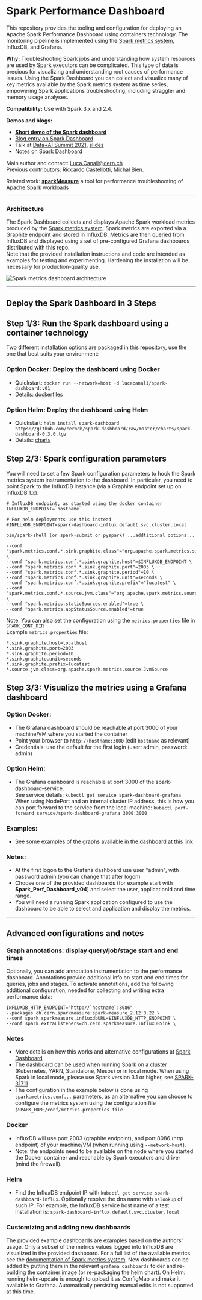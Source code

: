 # Spark Performance Dashboard

This repository provides the tooling and configuration for deploying an Apache Spark Performance Dashboard using containers technology.
The monitoring pipeline is implemented using the [Spark metrics system](https://spark.apache.org/docs/latest/monitoring.html#metrics),
InfluxDB, and Grafana.

**Why:** Troubleshooting Spark jobs and understanding how system resources are used by Spark executors can be complicated.
This type of data is precious for visualizing and understanding root causes of performance issues.
Using the Spark Dashboard you can collect and visualize many of key metrics available by the Spark metrics system
as time series, empowering Spark applications troubleshooting, including straggler and memory usage analyses.

**Compatibility:** Use with Spark 3.x and 2.4. 

**Demos and blogs:**
  - **[Short demo of the Spark dashboard](https://canali.web.cern.ch/docs/Spark_Dashboard_Demo.mp4)**
  - [Blog entry on Spark Dashboard](https://db-blog.web.cern.ch/blog/luca-canali/2019-02-performance-dashboard-apache-spark)
  - Talk at [Data+AI Summit 2021](https://databricks.com/session_na21/monitor-apache-spark-3-on-kubernetes-using-metrics-and-plugins), [slides](http://canali.web.cern.ch/docs/Monitor_Spark3_on_Kubernetes_DataAI2021_LucaCanali.pdf)
  - Notes on [Spark Dashboard](https://github.com/LucaCanali/Miscellaneous/tree/master/Spark_Dashboard)

Main author and contact: Luca.Canali@cern.ch  
Previous contributors: Riccardo Castellotti, Michal Bien.  

Related work: **[sparkMeasure](https://github.com/LucaCanali/sparkMeasure)** a tool for 
performance troubleshooting of Apache Spark workloads

---
### Architecture
The Spark Dashboard collects and displays Apache Spark workload metrics produced by
the [Spark metrics system](https://spark.apache.org/docs/latest/monitoring.html#metrics).
Spark metrics are exported via a Graphite endpoint and stored in InfluxDB.
Metrics are then queried from InfluxDB and displayed using a set of pre-configured Grafana dashboards distributed with this repo.   
Note that the provided installation instructions and code are intended as examples for testing and experimenting.
Hardening the installation will be necessary for production-quality use.

![Spark metrics dashboard architecture](https://raw.githubusercontent.com/LucaCanali/Miscellaneous/master/Spark_Dashboard/images/Spark_metrics_dashboard_arch.PNG "Spark metrics dashboard architecture")

---
## Deploy the Spark Dashboard in 3 Steps

## Step 1/3: Run the Spark dashboard using a container technology

Two different installation options are packaged in this repository, use the one that best suits your environment:

### Option Docker: Deploy the dashboard using Docker
 - Quickstart: `docker run --network=host -d lucacanali/spark-dashboard:v01`
 - Details: [dockerfiles](dockerfiles)

### Option Helm: Deploy the dashboard using Helm
 - Quickstart: `helm install spark-dashboard https://github.com/cerndb/spark-dashboard/raw/master/charts/spark-dashboard-0.3.0.tgz`
 - Details: [charts](charts)


## Step 2/3: Spark configuration parameters

You will need to set a few Spark configuration parameters to hook the Spark metrics system instrumentation
to the dashboard.
In particular, you need to point Spark to the InfluxDB instance (via a Graphite endpoint set up on InfluxDB 1.x).  

```
# InfluxDB endpoint, as started using the docker container
INFLUXDB_ENDPOINT=`hostname`

# For helm deployments use this instead
#INFLUXDB_ENDPOINT=spark-dashboard-influx.default.svc.cluster.local

bin/spark-shell (or spark-submit or pyspark) ...addtitional options...

--conf "spark.metrics.conf.*.sink.graphite.class"="org.apache.spark.metrics.sink.GraphiteSink" \
--conf "spark.metrics.conf.*.sink.graphite.host"=$INFLUXDB_ENDPOINT \
--conf "spark.metrics.conf.*.sink.graphite.port"=2003 \
--conf "spark.metrics.conf.*.sink.graphite.period"=10 \
--conf "spark.metrics.conf.*.sink.graphite.unit"=seconds \
--conf "spark.metrics.conf.*.sink.graphite.prefix"="lucatest" \
--conf "spark.metrics.conf.*.source.jvm.class"="org.apache.spark.metrics.source.JvmSource" \
--conf "spark.metrics.staticSources.enabled"=true \
--conf "spark.metrics.appStatusSource.enabled"=true
```

Note: You can also set the configuration using the `metrics.properties` file in `SPARK_CONF_DIR`  
Example `metrics.properties` file:
  ```
  *.sink.graphite.host=localhost
  *.sink.graphite.port=2003
  *.sink.graphite.period=10
  *.sink.graphite.unit=seconds
  *.sink.graphite.prefix=lucatest
  *.source.jvm.class=org.apache.spark.metrics.source.JvmSource
  ```


## Step 3/3: Visualize the metrics using a Grafana dashboard

### Option Docker:
 - The Grafana dashboard should be reachable at port 3000 of your machine/VM where you started the container
 - Point your browser to `http://hostname:3000` (edit `hostname` as relevant)
 - Credentials: use the default for the first login (user: admin, password: admin)

### Option Helm:
 - The Grafana dashboard is reachable at port 3000 of the spark-dashboard-service.  
   See service details: `kubectl get service spark-dashboard-grafana`  
   When using NodePort and an internal cluster IP address, this is how you can port forward to the service from
   the local machine: `kubectl port-forward service/spark-dashboard-grafana 3000:3000`

### Examples:
- See some [examples of the graphs available in the dashboard at this link](https://github.com/LucaCanali/Miscellaneous/tree/master/Spark_Dashboard#example-graphs)

### Notes:
- At the first logon to the Grafana dashboard use user "admin", with password admin (you can change that after logon)
- Choose one of the provided dashboards (for example start with **Spark_Perf_Dashboard_v04**) and select the user,
  applicationId and time range.
- You will need a running Spark application configured to use the dashboard to be able to select and application
  and display the metrics.

---
## Advanced configurations and notes

### Graph annotations: display query/job/stage start and end times  
Optionally, you can add annotation instrumentation to the performance dashboard.
Annotations provide additional info on start and end times for queries, jobs and stages.
To activate annotations, add the following additional configuration, needed for collecting and writing extra performance data:
```
INFLUXDB_HTTP_ENDPOINT="http://`hostname`:8086"
--packages ch.cern.sparkmeasure:spark-measure_2.12:0.22 \
--conf spark.sparkmeasure.influxdbURL=$INFLUXDB_HTTP_ENDPOINT \
--conf spark.extraListeners=ch.cern.sparkmeasure.InfluxDBSink \
```

### Notes
- More details on how this works and alternative configurations at [Spark Dashboard](https://github.com/LucaCanali/Miscellaneous/tree/master/Spark_Dashboard)
- The dashboard can be used when running Spark on a cluster (Kubernetes, YARN, Standalone, Mesos) or in local mode.
  When using Spark in local mode, please use Spark version 3.1 or higher, see [SPARK-31711](https://issues.apache.org/jira/browse/SPARK-31711)
- The configuration in the example below is done using `spark.metrics.conf...` parameters, as an alternative
  you can choose to configure the metrics system using the configuration file `$SPARK_HOME/conf/metrics.properties file`

### Docker
- InfluxDB will use port 2003 (graphite endpoint), and port 8086 (http endpoint) of
  your machine/VM (when running using `--network=host`).
- Note: the endpoints need to be available on the node where you started the Docker container and
  reachable by Spark executors and driver (mind the firewall).

### Helm
- Find the InfluxDB endpoint IP with `kubectl get service spark-dashboard-influx`.
  Optionally resolve the dns name with `nslookup` of such IP.
  For example, the InfluxDB service host name of a test installation is: `spark-dashboard-influx.default.svc.cluster.local`

### Customizing and adding new dashboards 

The provided example dashboards are examples based on the authors' usage. Only a subset of the metrics values logged into 
InfluxDB are visualized in the provided dashboard.
For a full list of the available metrics see the
[documentation of Spark metrics system](https://github.com/apache/spark/blob/master/docs/monitoring.md#metrics).
New dashboards can be added by putting them in the relevant `grafana_dashboards` folder and re-building the container image
(or  re-packaging the helm chart).
On Helm: running helm-update is enough to upload it as ConfigMap and make it available to Grafana. 
Automatically persisting manual edits is not supported at this time.
